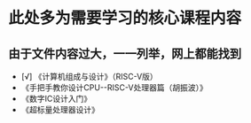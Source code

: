 # 此处多为需要学习的核心课程内容
## 由于文件内容过大，一一列举，网上都能找到
- [√]  《计算机组成与设计》（RISC-V版）
- 《手把手教你设计CPU--RISC-V处理器篇（胡振波）》
- 《数字IC设计入门》
- 《超标量处理器设计》
